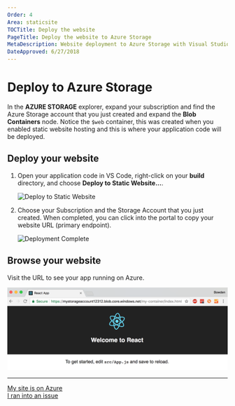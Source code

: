 ```yaml
---
Order: 4
Area: staticsite
TOCTitle: Deploy the website
PageTitle: Deploy the website to Azure Storage
MetaDescription: Website deployment to Azure Storage with Visual Studio Code
DateApproved: 6/27/2018
---
```

# Deploy to Azure Storage

In the **AZURE STORAGE** explorer, expand your subscription and find the Azure Storage account that you just created and expand the **Blob Containers** node. Notice the `$web` container, this was created when you enabled static website hosting and this is where your application code will be deployed.

## Deploy your website

1. Open your application code in VS Code, right-click on your **build** directory, and choose **Deploy to Static Website...**.

    ![Deploy to Static Website](../images/static-website/deploy-build.png)

1. Choose your Subscription and the Storage Account that you just created. When completed, you can click into the portal to copy your website URL (primary endpoint).

    ![Deployment Complete](../images/static-website/deployment-complete.png)

## Browse your website

Visit the URL to see your app running on Azure.

![App running in Azure](../images/static-website/azure-app.png)

----

<a class="tutorial-next-btn" href="/tutorials/static-website/code-change">My site is on Azure</a>  
<a class="tutorial-feedback-btn" onclick="reportIssue('node-deployment-staticwebsite', 'deploy-explorer')" href="javascript:void(0)">I ran into an issue</a>
